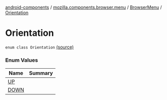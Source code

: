 [android-components](../../../index.md) / [mozilla.components.browser.menu](../../index.md) / [BrowserMenu](../index.md) / [Orientation](./index.md)

# Orientation

`enum class Orientation` [(source)](https://github.com/mozilla-mobile/android-components/blob/master/components/browser/menu/src/main/java/mozilla/components/browser/menu/BrowserMenu.kt#L102)

### Enum Values

| Name | Summary |
|---|---|
| [UP](-u-p.md) |  |
| [DOWN](-d-o-w-n.md) |  |
